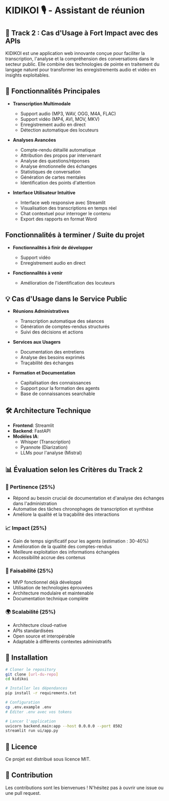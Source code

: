 # KIDIKOI 🎙️ - Assistant de réunion

## 🎯 Track 2 : Cas d'Usage à Fort Impact avec des APIs

KIDIKOI est une application web innovante conçue pour faciliter la transcription, l'analyse et la compréhension des conversations dans le secteur public. Elle combine des technologies de pointe en traitement du langage naturel pour transformer les enregistrements audio et vidéo en insights exploitables.

## 🚀 Fonctionnalités Principales

- **Transcription Multimodale**
  - Support audio (MP3, WAV, OGG, M4A, FLAC)
  - Support vidéo (MP4, AVI, MOV, MKV)
  - Enregistrement audio en direct
  - Détection automatique des locuteurs

- **Analyses Avancées**
  - Compte-rendu détaillé automatique
  - Attribution des propos par intervenant
  - Analyse des questions/réponses
  - Analyse émotionnelle des échanges
  - Statistiques de conversation
  - Génération de cartes mentales
  - Identification des points d'attention

- **Interface Utilisateur Intuitive**
  - Interface web responsive avec Streamlit
  - Visualisation des transcriptions en temps réel
  - Chat contextuel pour interroger le contenu
  - Export des rapports en format Word

## Fonctionnalités à terminer / Suite du projet

- **Fonctionnalités à finir de développer**
    - Support vidéo
    - Enregistrement audio en direct

- **Fonctionnalités à venir**
    - Amélioration de l'identification des locuteurs

## 💡 Cas d'Usage dans le Service Public

- **Réunions Administratives**
  - Transcription automatique des séances
  - Génération de comptes-rendus structurés
  - Suivi des décisions et actions

- **Services aux Usagers**
  - Documentation des entretiens
  - Analyse des besoins exprimés
  - Traçabilité des échanges

- **Formation et Documentation**
  - Capitalisation des connaissances
  - Support pour la formation des agents
  - Base de connaissances searchable

## 🛠️ Architecture Technique

- **Frontend**: Streamlit
- **Backend**: FastAPI
- **Modèles IA**:
  - Whisper (Transcription)
  - Pyannote (Diarization)
  - LLMs pour l'analyse (Mistral)

## 📊 Évaluation selon les Critères du Track 2

### 🎯 Pertinence (25%)
- Répond au besoin crucial de documentation et d'analyse des échanges dans l'administration
- Automatise des tâches chronophages de transcription et synthèse
- Améliore la qualité et la traçabilité des interactions

### 📈 Impact (25%)
- Gain de temps significatif pour les agents (estimation : 30-40%)
- Amélioration de la qualité des comptes-rendus
- Meilleure exploitation des informations échangées
- Accessibilité accrue des contenus

### 🔧 Faisabilité (25%)
- MVP fonctionnel déjà développé
- Utilisation de technologies éprouvées
- Architecture modulaire et maintenable
- Documentation technique complète

### 🌍 Scalabilité (25%)
- Architecture cloud-native
- APIs standardisées
- Open source et interopérable
- Adaptable à différents contextes administratifs

## 🚀 Installation

```bash
# Cloner le repository
git clone [url-du-repo]
cd kidikoi

# Installer les dépendances
pip install -r requirements.txt

# Configuration
cp .env.example .env
# Éditer .env avec vos tokens

# Lancer l'application
uvicorn backend.main:app --host 0.0.0.0 --port 8502
streamlit run ui/app.py
```

## 📝 Licence

Ce projet est distribué sous licence MIT.

## 🤝 Contribution

Les contributions sont les bienvenues ! N'hésitez pas à ouvrir une issue ou une pull request. 